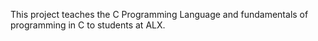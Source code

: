 This project teaches the C Programming Language and fundamentals of programming in C to students at ALX.
